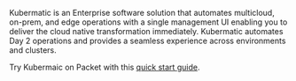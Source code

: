 <!-- <meta>
{
    "title":"Kubermatic",
    "slug":"kubermatic",
    "description":"Using Kubeermatic on Packet",
    "author":"Mo Lawler",
    "github":"usrdev",
    "tag":["Devops", "Integrations","K8s"]
}
</meta> -->

Kubermatic is an Enterprise software solution that automates multicloud, on-prem, and edge operations with a single management UI enabling you to deliver the cloud native transformation immediately. Kubermatic automates Day 2 operations and provides a seamless experience across environments and clusters.

Try Kubermaic on Packet with this [quick start guide](https://github.com/kubermatic/kubeone/tree/master/examples/terraform/packet).
